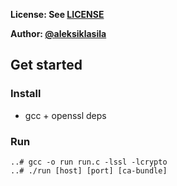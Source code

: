 **License: See [LICENSE](https://github.com/ouspg/trytls/blob/master/LICENSE)**

**Author: [@aleksiklasila](https://github.com/aleksiklasila)**

## Get started

### Install

* gcc + openssl deps

### Run
```
..# gcc -o run run.c -lssl -lcrypto
..# ./run [host] [port] [ca-bundle]
```
